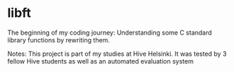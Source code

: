 # libft
The beginning of my coding journey:
Understanding some C standard library functions by rewriting them.

Notes:
This project is part of my studies at Hive Helsinki. 
It was tested by 3 fellow Hive students as well as an automated evaluation system
